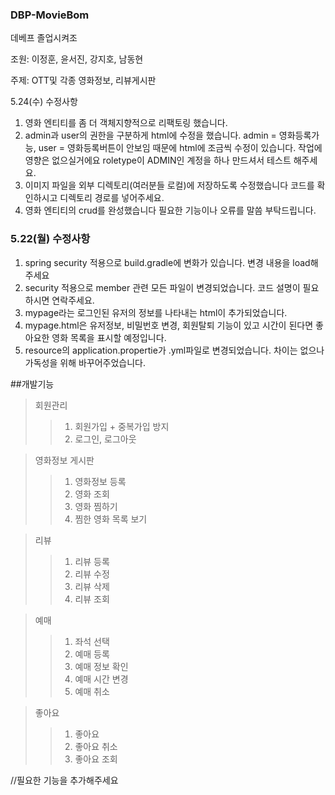 ### DBP-MovieBom
데베프 졸업시켜조

조원: 이정훈, 윤서진, 강지호, 남동현

주제: OTT및 각종 영화정보, 리뷰게시판

5.24(수) 수정사항
1. 영화 엔티티를 좀 더 객체지향적으로 리팩토링 했습니다.
2. admin과 user의 권한을 구분하게 html에 수정을 했습니다.
   admin = 영화등록가능, user = 영화등록버튼이 안보임 
   때문에 html에 조금씩 수정이 있습니다. 작업에 영향은 없으실거에요
   roletype이 ADMIN인 계정을 하나 만드셔서 테스트 해주세요.
3. 이미지 파일을 외부 디렉토리(여러분들 로컬)에 저장하도록 수정했습니다 코드를 확인하시고 디렉토리 경로를 넣어주세요.
4. 영화 엔티티의 crud를 완성했습니다 필요한 기능이나 오류를 말씀 부탁드립니다.

### 5.22(월) 수정사항 ###
1. spring security 적용으로 build.gradle에 변화가 있습니다. 변경 내용을 load해주세요
2. security 적용으로 member 관련 모든 파일이 변경되었습니다. 코드 설명이 필요하시면 연락주세요.
3. mypage라는 로그인된 유저의 정보를 나타내는 html이 추가되었습니다. 
4. mypage.html은 유저정보, 비밀번호 변경, 회원탈퇴 기능이 있고 시간이 된다면 좋아요한 영화 목록을 표시할 예정입니다.
5. resource의 application.propertie가 .yml파일로 변경되었습니다. 차이는 없으나 가독성을 위해 바꾸어주었습니다.


##개발기능
> 회원관리
>>1. 회원가입 + 중복가입 방지
>>2. 로그인, 로그아웃

> 영화정보 게시판
>>1. 영화정보 등록
>>2. 영화 조회
>>3. 영화 찜하기
>>4. 찜한 영화 목록 보기

> 리뷰
>>1. 리뷰 등록
>>2. 리뷰 수정
>>3. 리뷰 삭제
>>4. 리뷰 조회

> 예매
>>1. 좌석 선택
>>2. 예매 등록
>>3. 예매 정보 확인
>>4. 예매 시간 변경
>>5. 예매 취소

> 좋아요
>>1. 좋아요 
>>2. 좋아요 취소
>>3. 좋아요 조회

//필요한 기능을 추가해주세요
